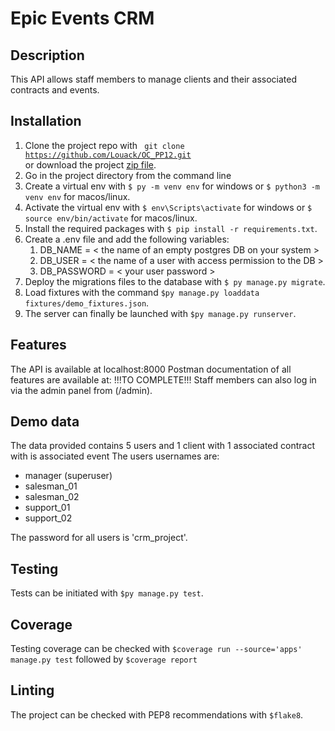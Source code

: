 # Epic Events CRM

## Description

This API allows staff members to manage clients and their associated contracts and events.

## Installation

1. Clone the project repo with <code> git clone https://github.com/Louack/OC_PP12.git </code> or download the project [zip file](https://github.com/Louack/OC_PP12/archive/refs/heads/master.zip).
2. Go in the project directory from the command line
3. Create a virtual env with `$ py -m venv env` for windows or `$ python3 -m venv env` for macos/linux.
4. Activate the virtual env with `$ env\Scripts\activate` for windows or `$ source env/bin/activate` for macos/linux.
5. Install the required packages with `$ pip install -r requirements.txt`.
6. Create a .env file and add the following variables:
   1. DB_NAME = < the name of an empty postgres DB on your system >
   2. DB_USER = < the name of a user with access permission to the DB >
   3. DB_PASSWORD = < your user password >
7. Deploy the migrations files to the database with `$ py manage.py migrate`.
8. Load fixtures with the command `$py manage.py loaddata fixtures/demo_fixtures.json`.
9. The server can finally be launched with `$py manage.py runserver`.

## Features

The API is available at localhost:8000
Postman documentation of all features are available at: !!!TO COMPLETE!!!
Staff members can also log in via the admin panel from (/admin).

## Demo data

The data provided contains 5 users and 1 client with 1 associated contract with is associated event
The users usernames are:
- manager (superuser)
- salesman_01
- salesman_02
- support_01
- support_02

The password for all users is 'crm_project'.

## Testing

Tests can be initiated with `$py manage.py test`.

## Coverage

Testing coverage can be checked with `$coverage run --source='apps' manage.py test` followed by `$coverage report` 

## Linting

The project can be checked with PEP8 recommendations with `$flake8`.
